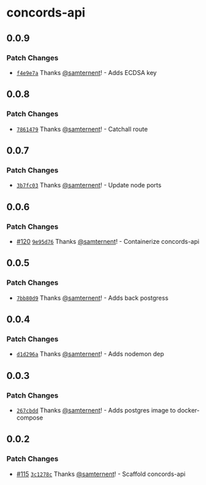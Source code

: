 # concords-api

## 0.0.9

### Patch Changes

- [`f4e9e7a`](https://github.com/samternent/home/commit/f4e9e7ab0639c2621904314f4a2262c10f0afb08) Thanks [@samternent](https://github.com/samternent)! - Adds ECDSA key

## 0.0.8

### Patch Changes

- [`7861479`](https://github.com/samternent/home/commit/78614792002c344da6a23e4cfc3934fdeb74f1b1) Thanks [@samternent](https://github.com/samternent)! - Catchall route

## 0.0.7

### Patch Changes

- [`3b7fc03`](https://github.com/samternent/home/commit/3b7fc0342138c6e02f1fa4eb49405c9148ec6f60) Thanks [@samternent](https://github.com/samternent)! - Update node ports

## 0.0.6

### Patch Changes

- [#120](https://github.com/samternent/home/pull/120) [`9e95d76`](https://github.com/samternent/home/commit/9e95d76ffbfa3d5bf19a69b58d61e1a84804c429) Thanks [@samternent](https://github.com/samternent)! - Containerize concords-api

## 0.0.5

### Patch Changes

- [`7bb80d9`](https://github.com/samternent/home/commit/7bb80d97faccd2c50787c34eebe91ed3f8d182e1) Thanks [@samternent](https://github.com/samternent)! - Adds back postgress

## 0.0.4

### Patch Changes

- [`d1d296a`](https://github.com/samternent/home/commit/d1d296aa774a8e5f7859bc96fe07cdb8ca4a8659) Thanks [@samternent](https://github.com/samternent)! - Adds nodemon dep

## 0.0.3

### Patch Changes

- [`267cbdd`](https://github.com/samternent/home/commit/267cbdd6a624fac0ff5815a7914ee1c9e13aa386) Thanks [@samternent](https://github.com/samternent)! - Adds postgres image to docker-compose

## 0.0.2

### Patch Changes

- [#115](https://github.com/samternent/home/pull/115) [`3c1278c`](https://github.com/samternent/home/commit/3c1278ce683204650c63ab1224afd4ef9dc3efc2) Thanks [@samternent](https://github.com/samternent)! - Scaffold concords-api
